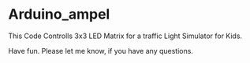 # Arduino_ampel

This Code Controlls 3x3 LED Matrix for a traffic Light Simulator for Kids.

Have fun. Please let me know, if you have any questions.
